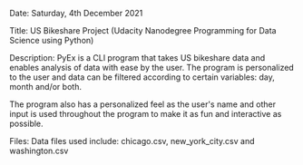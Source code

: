 
Date:
Saturday, 4th December 2021

Title:
US Bikeshare Project (Udacity Nanodegree Programming for Data Science using Python)

Description:
PyEx is a CLI program that takes US bikeshare data and enables analysis of data with ease by the user. The program is personalized to the user and data can be filtered according to certain variables: day, month and/or both.

The program also has a personalized feel as the user's name and other input is used throughout the program to make it as fun and interactive as possible.

Files:
Data files used include: chicago.csv, new_york_city.csv and washington.csv


